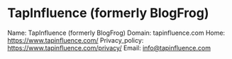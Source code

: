 
# TapInfluence (formerly BlogFrog)

Name: TapInfluence (formerly BlogFrog)
Domain: tapinfluence.com
Home: https://www.tapinfluence.com/
Privacy_policy: https://www.tapinfluence.com/privacy/
Email: info@tapinfluence.com

